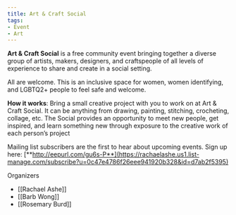 ```yaml
---
title: Art & Craft Social
tags:
- Event
- Art
--- 
```

**Art & Craft Social** is a free community event bringing together a diverse group of artists, makers, designers, and craftspeople of all levels of experience to share and create in a social setting.

All are welcome. This is an inclusive space for women, women identifying, and LGBTQ2+ people to feel safe and welcome.

**How it works**: Bring a small creative project with you to work on at Art & Craft Social. It can be anything from drawing, painting, stitching, crocheting, collage, etc. The Social provides an opportunity to meet new people, get inspired, and learn something new through exposure to the creative work of each person’s project

Mailing list subscribers are the first to hear about upcoming events. Sign up here: [**http://eepurl.com/gu6s-P**](https://rachaelashe.us1.list-manage.com/subscribe?u=0c47e4786f26eee941920b328&id=d7ab2f5395)

Organizers
* [[Rachael Ashe]]
* [[Barb Wong]]
* [[Rosemary Burd]]
